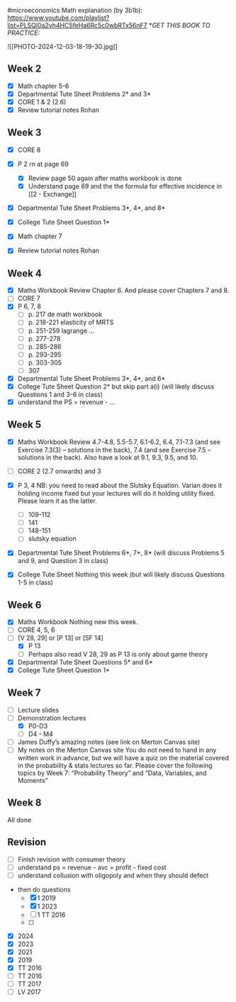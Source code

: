 #microeconomics
Math explanation (by 3b1b): https://www.youtube.com/playlist?list=PLSQl0a2vh4HC5feHa6Rc5c0wbRTx56nF7
**GET THIS BOOK TO PRACTICE:*

![[PHOTO-2024-12-03-18-19-30.jpg]]

## Week 2
- [x] Math chapter 5-6
- [x] Departmental Tute Sheet Problems 2* and 3*
- [x] CORE 1 & 2 (2.6)
- [x] Review tutorial notes Rohan

## Week 3
- [x] CORE 8
- [x] P 2 rn at page 69
	- [x] Review page 50 again after maths workbook is done
	- [x] Understand page 69 and the the formula for effective incidence in [[2 - Exchange]]
- [x] Departmental Tute Sheet Problems 3*, 4*, and 8*
- [x] College Tute Sheet Question 1*
- [x] Math chapter 7
- [x] Review tutorial notes Rohan


## Week 4
- [x] Maths Workbook Review Chapter 6. And please cover Chapters 7 and 8.
- [ ] CORE 7
- [x] P 6, 7, 8
	- [ ] p. 217 de math workbook
	- [ ] p. 218-221 elasticity of MRTS
	- [ ] p. 251-259 lagrange ...
	- [ ] p. 277-278
	- [ ] p. 285-286
	- [ ] p. 293-295
	- [ ] p. 303-305
	- [ ] 307
- [x] Departmental Tute Sheet Problems 3*, 4*, and 6*
- [x] College Tute Sheet Question 2* but skip part a(i) (will likely discuss Questions 1 and 3-6 in class)
- [x] understand the PS = revenue - ...

## Week 5
- [x] Maths Workbook Review 4.7-4.8, 5.5-5.7, 6.1-6.2, 6.4, 7.1-7.3 (and see Exercise 7.3(3) – solutions in the back), 7.4 (and see Exercise 7.5 – solutions in the back). Also have a look at 9.1, 9.3, 9.5, and 10.
- [ ] CORE 2 (2.7 onwards) and 3
- [x] P 3, 4 
	NB: you need to read about the Slutsky Equation. Varian does it holding income fixed but your lectures will do it holding utility fixed. Please learn it as the latter.
	- [ ] 109-112
	- [ ] 141
	- [ ] 148-151
	- [ ] slutsky equation
- [x] Departmental Tute Sheet Problems 6*, 7*, 8* (will discuss Problems 5 and 9, and Question 3 in class)
- [x] College Tute Sheet Nothing this week (but will likely discuss Questions 1-5 in class)


## Week 6
- [x] Maths Workbook Nothing new this week.
- [ ] CORE 4, 5, 6
- [ ] [V 28, 29] or [P 13] or [SF 14]
	- [x] P 13
	- [ ] Perhaps also read V 28, 29 as P 13 is only about game theory
- [x] Departmental Tute Sheet Questions 5* and 6*
- [x] College Tute Sheet Question 1*

## Week 7
- [ ] Lecture slides
- [ ] Demonstration lectures
	- [x] P0-D3
	- [ ] D4 - M4
- [ ] James Duffy’s amazing notes (see link on Merton Canvas site)
- [ ] My notes on the Merton Canvas site
You do not need to hand in any written work in advance, but we will have a quiz on the material covered in the probability & stats lectures so far. Please cover the following topics by Week 7: “Probability Theory” and “Data, Variables, and Moments”

## Week 8
All done

## Revision
- [ ] Finish revision with consumer theory
- [ ] understand ps = revenue - avc = profit - fixed cost
- [ ] understand collusion with oligopoly and when they should defect
- then do questions
	- [x] 1 2019
	- [x] 1 2023
	- [ ] 1 TT 2016
	- [ ] 
- [x] 2024
- [x] 2023
- [x] 2021
- [x] 2019
- [x] TT 2016
- [ ] TT 2016
- [ ] TT 2017
- [ ] LV 2017